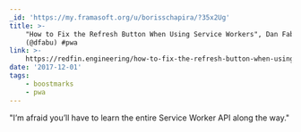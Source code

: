 ```yaml
---
_id: 'https://my.framasoft.org/u/borisschapira/?35x2Ug'
title: >-
    "How to Fix the Refresh Button When Using Service Workers", Dan Fabulich
    (@dfabu) #pwa
link: >-
    https://redfin.engineering/how-to-fix-the-refresh-button-when-using-service-workers-a8e27af6df68
date: '2017-12-01'
tags:
    - boostmarks
    - pwa
---
```


<div class="markdown"><p>&quot;I’m afraid you’ll have to learn the entire Service Worker API along the way.&quot;
</p></div>
